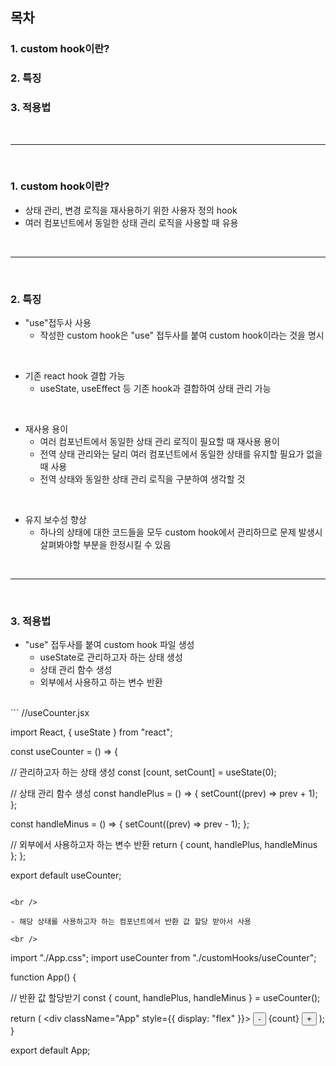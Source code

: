 ## 목차

### 1. custom hook이란?
### 2. 특징
### 3. 적용법

<br />

-------------

<br />

### 1. custom hook이란?
- 상태 관리, 변경 로직을 재사용하기 위한 사용자 정의 hook
- 여러 컴포넌트에서 동일한 상태 관리 로직을 사용할 때 유용

<br />

-------------

<br />

### 2. 특징

- "use"접두사 사용
	- 작성한 custom hook은 "use" 접두사를 붙여 custom hook이라는 것을 명시
<br />

- 기존 react hook 결합 가능
	- useState, useEffect 등 기존 hook과 결합하여 상태 관리 가능
    
<br />

- 재사용 용이
	- 여러 컴포넌트에서 동일한 상태 관리 로직이 필요할 때 재사용 용이
    - 전역 상태 관리와는 달리 여러 컴포넌트에서 동일한 상태를 유지할 필요가 없을 때 사용
    - 전역 상태와 동일한 상태 관리 로직을 구분하여 생각할 것

<br />

- 유지 보수성 향상
	- 하나의 상태에 대한 코드들을 모두 custom hook에서 관리하므로 문제 발생시 살펴봐야할 부분을 한정시킬 수 있음
    
<br />

----------------------

<br />

### 3. 적용법

- "use" 접두사를 붙여 custom hook 파일 생성
	- useState로 관리하고자 하는 상태 생성
    - 상태 관리 함수 생성
    - 외부에서 사용하고 하는 변수 반환
<br />
```
//useCounter.jsx

import React, { useState } from "react";

const useCounter = () => {

// 관리하고자 하는 상태 생성
  const [count, setCount] = useState(0);

// 상태 관리 함수 생성
  const handlePlus = () => {
    setCount((prev) => prev + 1);
  };

  const handleMinus = () => {
    setCount((prev) => prev - 1);
  };
  
// 외부에서 사용하고자 하는 변수 반환
  return { count, handlePlus, handleMinus };
};

export default useCounter;
```

<br />

- 해당 상태를 사용하고자 하는 컴포넌트에서 반환 값 할당 받아서 사용

<br />

```
import "./App.css";
import useCounter from "./customHooks/useCounter";

function App() {

// 반환 값 할당받기
  const { count, handlePlus, handleMinus } = useCounter();

  return (
    <div className="App" style={{ display: "flex" }}>
      <button onClick={handleMinus}>-</button>
      {count}
      <button onClick={handlePlus}>+</button>
    </div>
  );
}

export default App;
```
